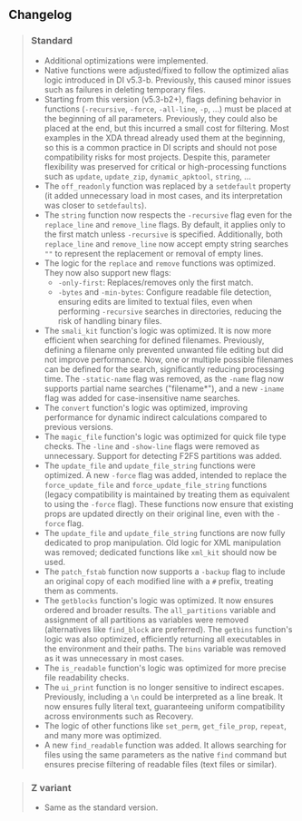 ## Changelog

> ### Standard
>
> - Additional optimizations were implemented.
> - Native functions were adjusted/fixed to follow the optimized alias logic introduced in DI v5.3-b. Previously, this caused minor issues such as failures in deleting temporary files.
> - Starting from this version (v5.3-b2+), flags defining behavior in functions (`-recursive`, `-force`, `-all-line`, `-p`, ...) must be placed at the beginning of all parameters. Previously, they could also be placed at the end, but this incurred a small cost for filtering. Most examples in the XDA thread already used them at the beginning, so this is a common practice in DI scripts and should not pose compatibility risks for most projects. Despite this, parameter flexibility was preserved for critical or high-processing functions such as `update`, `update_zip`, `dynamic_apktool`, `string`, ...
> - The `off_readonly` function was replaced by a `setdefault` property (it added unnecessary load in most cases, and its interpretation was closer to `setdefaults`).
> - The `string` function now respects the `-recursive` flag even for the `replace_line` and `remove_line` flags. By default, it applies only to the first match unless `-recursive` is specified. Additionally, both `replace_line` and `remove_line` now accept empty string searches `""` to represent the replacement or removal of empty lines.
> - The logic for the `replace` and `remove` functions was optimized. They now also support new flags:
>   - `-only-first`: Replaces/removes only the first match.
>   - `-bytes` and `-min-bytes`: Configure readable file detection, ensuring edits are limited to textual files, even when performing `-recursive` searches in directories, reducing the risk of handling binary files.
> - The `smali_kit` function's logic was optimized. It is now more efficient when searching for defined filenames. Previously, defining a filename only prevented unwanted file editing but did not improve performance. Now, one or multiple possible filenames can be defined for the search, significantly reducing processing time. The `-static-name` flag was removed, as the `-name` flag now supports partial name searches ("filename*"), and a new `-iname` flag was added for case-insensitive name searches.
> - The `convert` function's logic was optimized, improving performance for dynamic indirect calculations compared to previous versions.
> - The `magic_file` function's logic was optimized for quick file type checks. The `-line` and `-show-line` flags were removed as unnecessary. Support for detecting F2FS partitions was added.
> - The `update_file` and `update_file_string` functions were optimized. A new `-force` flag was added, intended to replace the `force_update_file` and `force_update_file_string` functions (legacy compatibility is maintained by treating them as equivalent to using the `-force` flag). These functions now ensure that existing props are updated directly on their original line, even with the `-force` flag.
> - The `update_file` and `update_file_string` functions are now fully dedicated to prop manipulation. Old logic for XML manipulation was removed; dedicated functions like `xml_kit` should now be used.
> - The `patch_fstab` function now supports a `-backup` flag to include an original copy of each modified line with a `#` prefix, treating them as comments.
> - The `getblocks` function's logic was optimized. It now ensures ordered and broader results. The `all_partitions` variable and assignment of all partitions as variables were removed (alternatives like `find_block` are preferred). The `getbins` function's logic was also optimized, efficiently returning all executables in the environment and their paths. The `bins` variable was removed as it was unnecessary in most cases.
> - The `is_readable` function's logic was optimized for more precise file readability checks.
> - The `ui_print` function is no longer sensitive to indirect escapes. Previously, including a `\n` could be interpreted as a line break. It now ensures fully literal text, guaranteeing uniform compatibility across environments such as Recovery.
> - The logic of other functions like `set_perm`, `get_file_prop`, `repeat`, and many more was optimized.
> - A new `find_readable` function was added. It allows searching for files using the same parameters as the native `find` command but ensures precise filtering of readable files (text files or similar).

> ### Z variant
>
> - Same as the standard version.
